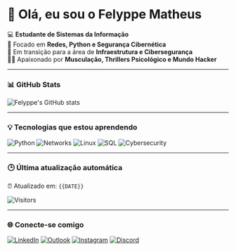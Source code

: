 # 👾 Olá, eu sou o Felyppe Matheus

💻 **Estudante de Sistemas da Informação**  
🔐 Focado em **Redes, Python e Segurança Cibernética**  
🚀 Em transição para a área de **Infraestrutura e Cibersegurança**  
🏋️‍♂️ Apaixonado por **Musculação, Thrillers Psicológico e Mundo Hacker**  

---

### 📊 GitHub Stats
![Felyppe's GitHub stats](https://github-readme-stats.vercel.app/api?username=FelyppeVieira&show_icons=true&theme=tokyonight)

---

### 💡 Tecnologias que estou aprendendo
![Python](https://img.shields.io/badge/-Python-3776AB?logo=python&logoColor=white)
![Networks](https://img.shields.io/badge/-Networking-0078D7?logo=cisco&logoColor=white)
![Linux](https://img.shields.io/badge/-Linux-FCC624?logo=linux&logoColor=black)
![SQL](https://img.shields.io/badge/-SQL-336791?logo=postgresql&logoColor=white)
![Cybersecurity](https://img.shields.io/badge/-Cybersecurity-2E8B57?logo=security&logoColor=white)

---

### 🕒 Última atualização automática
⏰ Atualizado em: `{{DATE}}`

![Visitors](https://visitor-badge.laobi.icu/badge?page_id=FelyppeMatheus)

---

### 🌐 Conecte-se comigo

[![LinkedIn](https://img.shields.io/badge/-LinkedIn-0A66C2?logo=linkedin&logoColor=white)](https://www.linkedin.com/in/felyppe-matheus-dos-santos-vieira-1916a81a2?utm_source=share&utm_campaign=share_via&utm_content=profile&utm_medium=android_app)
[![Outlook](https://img.shields.io/badge/-Outlook-0078D4?logo=microsoft-outlook&logoColor=white)](mailto:felyppematheus@hotmail.com)
[![Instagram](https://img.shields.io/badge/-Instagram-E4405F?logo=instagram&logoColor=white)](https://www.instagram.com/felyppe.bergues/)
[![Discord](https://img.shields.io/badge/-Discord-5865F2?logo=discord&logoColor=white)](https://discordapp.com/users/follow.your.ideals)
